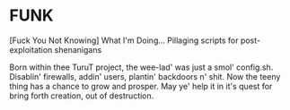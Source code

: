# FUNK

[Fuck You Not Knowing] What I'm Doing...
Pillaging scripts for post-exploitation shenanigans

Born within thee TuruT project, the wee-lad' was just a smol' config.sh. Disablin' firewalls, addin' users, plantin' backdoors n' shit.
Now the teeny thing has a chance to grow and prosper. May ye' help it in it's quest for bring forth creation, out of destruction.


